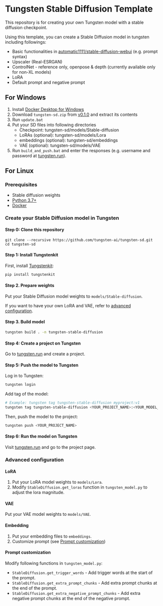 # Tungsten Stable Diffusion Template
This repository is for creating your own Tungsten model with a stable diffusion checkpoint. 

Using this template, you can create a Stable Diffusion model in tungsten including followings:
- Basic functionalities in [automatic1111/stable-diffusion-webui](https://github.com/AUTOMATIC1111/stable-diffusion-webui) (e.g. prompt syntax)
- Upscaler (Real-ESRGAN)
- ControlNet - reference only, openpose & depth (currently available only for non-XL models)
- LoRA
- Default prompt and negative prompt

## For Windows
1. Install [Docker Desktop for Windows](https://docs.docker.com/desktop/install/windows-install/)
2. Download `tungsten-sd.zip` from [v0.1.0](https://github.com/tungsten-ai/tungsten-sd/releases/tag/v0.1.0) and extract its contents
3. Run `update.bat`
4. Put your SD files into following directories
    - Checkpoint: tungsten-sd/models/Stable-diffusion
    - LoRAs (optional): tungsten-sd/models/Lora
    - embeddings (optional): tungsten-sd/embeddings
    - VAE (optional): tungsten-sd/models/VAE
5. Run `build_and_push.bat` and enter the responses (e.g. username and password at [tungsten.run](https://tungsten.run)).

## For Linux

### Prerequisites

- Stable diffusion weights
- [Python 3.7+](https://www.python.org/downloads/)
- [Docker](https://docs.docker.com/get-docker/)

### Create your Stable Diffusion model in Tungsten
#### Step 0: Clone this repository
```
git clone --recursive https://github.com/tungsten-ai/tungsten-sd.git
cd tungsten-sd
```

#### Step 1: Install Tungstenkit

First, install [Tungstenkit](https://github.com/tungsten-ai/tungstenkit):

```bash
pip install tungstenkit
```

#### Step 2. Prepare weights
Put your Stable Diffusion model weights to ``models/Stable-diffusion``.

If you want to have your own LoRA and VAE, refer to [advanced configuration](#advanced-configuration).

#### Step 3. Build model

```bash
tungsten build . -n tungsten-stable-diffusion
```

#### Step 4: Create a project on Tungsten

Go to [tungsten.run](https://tungsten.run/new) and create a project.

#### Step 5: Push the model to Tungsten

Log in to Tungsten:

```bash
tungsten login
```

Add tag of the model:
```bash
# Example: tungsten tag tungsten-stable-diffusion myproject:v1
tungsten tag tungsten-stable-diffusion <YOUR_PROJECT_NAME>:<YOUR_MODEL_VERSION>
```

Then, push the model to the project:
```bash
tungsten push <YOUR_PROJECT_NAME>
```

#### Step 6: Run the model on Tungsten

Visit [tungsten.run](https://tungsten.run) and go to the project page.


### Advanced configuration
#### LoRA
1. Put your LoRA model weights to ``models/Lora``.
2. Modify ``StableDiffusion.get_loras`` function in ``tungsten_model.py`` to adjust the lora magnitude.

#### VAE
Put your VAE model weights to ``models/VAE``.

#### Embedding
1. Put your embedding files to ``embeddings``.
2. Customize prompt (see [Prompt customization](#prompt-customization))

#### Prompt customization
Modify following functions in ``tungsten_model.py``:
- ``StableDiffusion.get_trigger_words`` - Add trigger words at the start of the prompt.
- ``StableDiffusion.get_extra_prompt_chunks`` - Add extra prompt chunks at the end of the prompt.
- ``StableDiffusion.get_extra_negative_prompt_chunks`` - Add extra negative prompt chunks at the end of the negative prompt.
